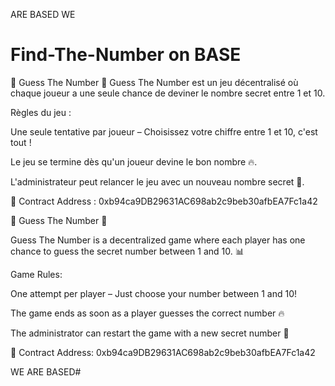 

 ARE BASED WE
# Find-The-Number on BASE

🎲 Guess The Number 🎲
Guess The Number est un jeu décentralisé où chaque joueur a une seule chance de deviner le nombre secret entre 1 et 10. 

Règles du jeu :

Une seule tentative par joueur – Choisissez votre chiffre entre 1 et 10, c'est tout !

Le jeu se termine dès qu'un joueur devine le bon nombre 🔥.

L'administrateur peut relancer le jeu avec un nouveau nombre secret 🔄.


🔑 Contract Address :
0xb94ca9DB29631AC698ab2c9beb30afbEA7Fc1a42

🎲 Guess The Number 🎲

Guess The Number is a decentralized game where each player has one chance to guess the secret number between 1 and 10. 📊

Game Rules:

One attempt per player – Just choose your number between 1 and 10!

The game ends as soon as a player guesses the correct number 🔥

The administrator can restart the game with a new secret number 🔄

🔑 Contract Address:
0xb94ca9DB29631AC698ab2c9beb30afbEA7Fc1a42

WE ARE BASED#







